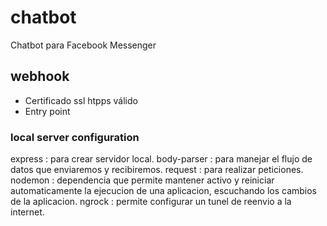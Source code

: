 # chatbot
Chatbot para Facebook Messenger

## webhook
- Certificado ssl htpps válido
- Entry point

<!-- local server setting -->
### local server configuration
express : para crear servidor local.
body-parser : para manejar el flujo de datos que enviaremos y recibiremos.
request : para realizar peticiones.
nodemon : dependencia que permite mantener activo y reiniciar automaticamente la ejecucion de una aplicacion, escuchando los cambios de la aplicacion.
ngrock : permite configurar un tunel de reenvio a la internet.